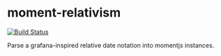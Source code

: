 moment-relativism
=================

[![Build Status](https://travis-ci.org/AdvancedClimateSystems/moment-relativism.svg?branch=master)](https://travis-ci.org/AdvancedClimateSystems/moment-relativism)

Parse a grafana-inspired relative date notation into momentjs instances.
